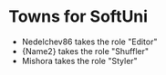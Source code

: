# Towns for SoftUni

-	Nedelchev86 takes the role "Editor"
-	{Name2} takes the role "Shuffler"
-	Mishora takes the role "Styler"

